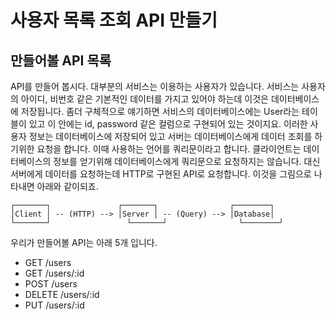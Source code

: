 사용자 목록 조회 API 만들기
=====================

## 만들어볼 API 목록

API를 만들어 봅시다. 대부분의 서비스는 이용하는 사용자가 있습니다. 서비스는 사용자의 아이디, 비번호 같은 기본적인 데이터를 가지고 있어야 하는데 이것은 데이터베이스에 저장됩니다. 좀더 구체적으로 얘기하면 서비스의 데이터베이스에는 User라는 테이블이 있고 이 안에는 id, password 같은 컬럼으로 구현되어 있는 것이지요. 이러한 사용자 정보는 데이터베이스에 저장되어 있고 서버는 데이터베이스에게 데이터 조회를 하기위한 요청을 합니다. 이때 사용하는 언어를 쿼리문이라고 합니다. 클라이언트는 데이터베이스의 정보를 얻기위해 데이터베이스에게 쿼리문으로 요청하지는 않습니다. 대신 서버에게 데이터를 요청하는데 HTTP로 구현된 API로 요청합니다. 이것을 그림으로 나타내면 아래와 같이되죠.

```
┌───────┐               ┌───────┐                ┌────────┐
│Client │ -- (HTTP) --> │Server │ -- (Query) --> │Database│
└───────┘	              └───────┘                └────────┘
```

우리가 만들어볼 API는 아래 5개 입니다.

* GET /users
* GET /users/:id
* POST /users
* DELETE /users/:id
* PUT /users/:id
